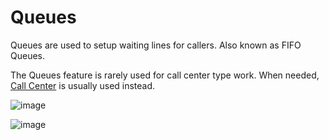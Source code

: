 # Queues

Queues are used to setup waiting lines for callers. Also known as FIFO
Queues.

The Queues feature is rarely used for call center type work. When
needed, [Call Center](call_center.html) is usually used instead.

![image](../_static/images/fusionpbx_queue.jpg)

![image](../_static/images/fusionpbx_queue1.jpg)
